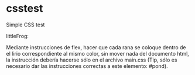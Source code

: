 # csstest
Simple CSS test



littleFrog:

Mediante instrucciones de flex, hacer que cada rana se coloque dentro de el lirio correspondiente al mismo color, sin mover nada del documento html, la instrucción debería hacerse sólo en el archivo main.css (Tip, sólo es necesario dar las instrucciones correctas a este elemento: #pond).

